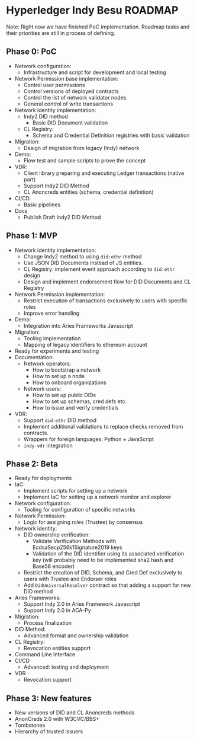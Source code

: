 # Hyperledger Indy Besu ROADMAP

Note: Right now we have finished PoC implementation. Roadmap tasks and their priorities are still in process of defining.

## Phase 0: PoC

* Network configuration:
    * Infrastructure and script for development and local testing
* Network Permission base implementation:
    * Control user permissions
    * Control versions of deployed contracts
    * Control the list of network validator nodes
    * General control of write transactions
* Network identity implementation:
    * Indy2 DID method
      * Basic DID Document validation
    * CL Registry:
      * Schema and Credential Definition registries with basic validation
* Migration:
    * Design of migration from legacy (Indy) network
* Demo:
    * Flow test and sample scripts to prove the concept
* VDR:
    * Client library preparing and executing Ledger transactions (native part)
    * Support Indy2 DID Method
    * CL Anoncreds entities (schema, credential definition)
* CI/CD
    * Basic pipelines
* Docs
  * Publish Draft Indy2 DID Method

## Phase 1: MVP

* Network identity implementation:
    * Change Indy2 method to using  `did:ethr` method
    * Use JSON DID Documents instead of JS entities.
    * CL Registry: implement event approach according to `did:ethr` design
    * Design and implement endorsement flow for DID Documents and CL Registry
* Network Permission implementation:
    * Restrict execution of transactions exclusively to users with specific roles
    * Improve error handling
* Demo:
    * Integration into Aries Frameworks Javascript
* Migration:
    * Tooling implementation
    * Mapping of legacy identifiers to ethereum account
* Ready for experiments and testing
* Documentation:
    * Network operators:
        * How to bootstrap a network
        * How to set up a node
        * How to onboard organizations
    * Network users:
        * How to set up public DIDs
        * How to set up schemas, cred defs etc.
        * How to issue and verify credentials
* VDR:
    * Support `did:ethr` DID method
    * Implement additional validations to replace checks removed from contracts.
    * Wrappers for foreign languages: Python + JavaScript
    * `indy-vdr` integration

## Phase 2: Beta

* Ready for deployments
* IaC:
  * Implement scripts for setting up a network
  * Implement IaC for setting up a network monitor and explorer
* Network configuration:
    * Tooling for configuration of specific networks
* Network Permission:
    * Logic for assigning roles (Trustee) by consensus
* Network identity:
  * DID ownership verification:
    * Validate Verification Methods with EcdsaSecp256k1Signature2019 keys
    * Validation of the DID identifier using its associated verification key (will probably need to be implemented
              sha2 hash and Base58 encoder)
  * Restrict the creation of DID, Schema, and Cred Def exclusively to users with Trustee and Endorser roles
  * Add `DidUniversalResolver` contract so that adding a support for new DID method
* Aries Frameworks:
  * Support Indy 2.0 in Aries Framework Javascript
  * Support Indy 2.0 in ACA-Py
* Migration:
    * Process finalization
* DID Method:
    * Advanced format and ownership validation
* CL Registry:
    * Revocation entities support
* Command Line Interface
* CI/CD
    * Advanced: testing and deployment
* VDR
  * Revocation support

## Phase 3: New features

* New versions of DID and CL Anoncreds methods
* AnonCreds 2.0 with W3CVC/BBS+
* Tombstones
* Hierarchy of trusted issuers
